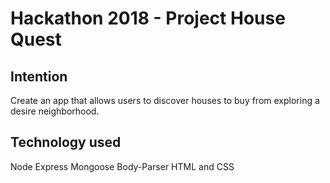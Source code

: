# Hackathon 2018 - Project House Quest

## Intention
Create an app that allows users to discover houses to buy from exploring a desire neighborhood. 

## Technology used
Node
Express
Mongoose
Body-Parser
HTML and CSS
